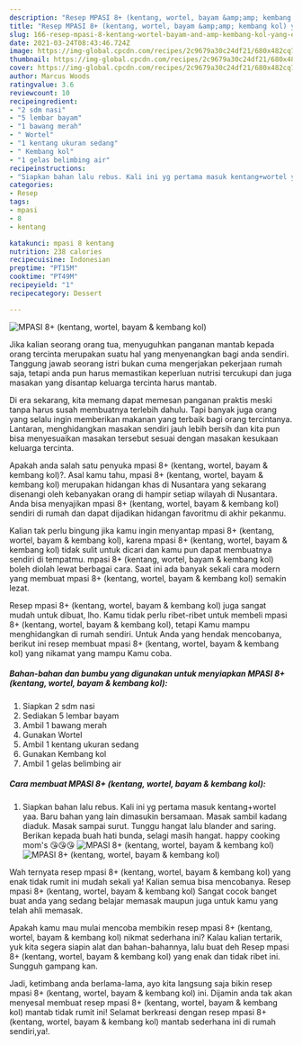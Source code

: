 ```yaml
---
description: "Resep MPASI 8+ (kentang, wortel, bayam &amp;amp; kembang kol) yang enak dan Mudah Dibuat"
title: "Resep MPASI 8+ (kentang, wortel, bayam &amp;amp; kembang kol) yang enak dan Mudah Dibuat"
slug: 166-resep-mpasi-8-kentang-wortel-bayam-and-amp-kembang-kol-yang-enak-dan-mudah-dibuat
date: 2021-03-24T08:43:46.724Z
image: https://img-global.cpcdn.com/recipes/2c9679a30c24df21/680x482cq70/mpasi-8-kentang-wortel-bayam-kembang-kol-foto-resep-utama.jpg
thumbnail: https://img-global.cpcdn.com/recipes/2c9679a30c24df21/680x482cq70/mpasi-8-kentang-wortel-bayam-kembang-kol-foto-resep-utama.jpg
cover: https://img-global.cpcdn.com/recipes/2c9679a30c24df21/680x482cq70/mpasi-8-kentang-wortel-bayam-kembang-kol-foto-resep-utama.jpg
author: Marcus Woods
ratingvalue: 3.6
reviewcount: 10
recipeingredient:
- "2 sdm nasi"
- "5 lembar bayam"
- "1 bawang merah"
- " Wortel"
- "1 kentang ukuran sedang"
- " Kembang kol"
- "1 gelas belimbing air"
recipeinstructions:
- "Siapkan bahan lalu rebus. Kali ini yg pertama masuk kentang+wortel yaa. Baru bahan yang lain dimasukin bersamaan. Masak sambil kadang diaduk. Masak sampai surut. Tunggu hangat lalu blander and saring. Berikan kepada buah hati bunda, selagi masih hangat. happy cooking mom&#39;s 😘😘😘"
categories:
- Resep
tags:
- mpasi
- 8
- kentang

katakunci: mpasi 8 kentang 
nutrition: 238 calories
recipecuisine: Indonesian
preptime: "PT15M"
cooktime: "PT49M"
recipeyield: "1"
recipecategory: Dessert

---
```



![MPASI 8+ (kentang, wortel, bayam &amp; kembang kol)](https://img-global.cpcdn.com/recipes/2c9679a30c24df21/680x482cq70/mpasi-8-kentang-wortel-bayam-kembang-kol-foto-resep-utama.jpg)

Jika kalian seorang orang tua, menyuguhkan panganan mantab kepada orang tercinta merupakan suatu hal yang menyenangkan bagi anda sendiri. Tanggung jawab seorang istri bukan cuma mengerjakan pekerjaan rumah saja, tetapi anda pun harus memastikan keperluan nutrisi tercukupi dan juga masakan yang disantap keluarga tercinta harus mantab.

Di era  sekarang, kita memang dapat memesan panganan praktis meski tanpa harus susah membuatnya terlebih dahulu. Tapi banyak juga orang yang selalu ingin memberikan makanan yang terbaik bagi orang tercintanya. Lantaran, menghidangkan masakan sendiri jauh lebih bersih dan kita pun bisa menyesuaikan masakan tersebut sesuai dengan masakan kesukaan keluarga tercinta. 



Apakah anda salah satu penyuka mpasi 8+ (kentang, wortel, bayam &amp; kembang kol)?. Asal kamu tahu, mpasi 8+ (kentang, wortel, bayam &amp; kembang kol) merupakan hidangan khas di Nusantara yang sekarang disenangi oleh kebanyakan orang di hampir setiap wilayah di Nusantara. Anda bisa menyajikan mpasi 8+ (kentang, wortel, bayam &amp; kembang kol) sendiri di rumah dan dapat dijadikan hidangan favoritmu di akhir pekanmu.

Kalian tak perlu bingung jika kamu ingin menyantap mpasi 8+ (kentang, wortel, bayam &amp; kembang kol), karena mpasi 8+ (kentang, wortel, bayam &amp; kembang kol) tidak sulit untuk dicari dan kamu pun dapat membuatnya sendiri di tempatmu. mpasi 8+ (kentang, wortel, bayam &amp; kembang kol) boleh diolah lewat berbagai cara. Saat ini ada banyak sekali cara modern yang membuat mpasi 8+ (kentang, wortel, bayam &amp; kembang kol) semakin lezat.

Resep mpasi 8+ (kentang, wortel, bayam &amp; kembang kol) juga sangat mudah untuk dibuat, lho. Kamu tidak perlu ribet-ribet untuk membeli mpasi 8+ (kentang, wortel, bayam &amp; kembang kol), tetapi Kamu mampu menghidangkan di rumah sendiri. Untuk Anda yang hendak mencobanya, berikut ini resep membuat mpasi 8+ (kentang, wortel, bayam &amp; kembang kol) yang nikamat yang mampu Kamu coba.

<!--inarticleads1-->

##### Bahan-bahan dan bumbu yang digunakan untuk menyiapkan MPASI 8+ (kentang, wortel, bayam &amp; kembang kol):

1. Siapkan 2 sdm nasi
1. Sediakan 5 lembar bayam
1. Ambil 1 bawang merah
1. Gunakan  Wortel
1. Ambil 1 kentang ukuran sedang
1. Gunakan  Kembang kol
1. Ambil 1 gelas belimbing air




<!--inarticleads2-->

##### Cara membuat MPASI 8+ (kentang, wortel, bayam &amp; kembang kol):

1. Siapkan bahan lalu rebus. Kali ini yg pertama masuk kentang+wortel yaa. Baru bahan yang lain dimasukin bersamaan. Masak sambil kadang diaduk. Masak sampai surut. Tunggu hangat lalu blander and saring. Berikan kepada buah hati bunda, selagi masih hangat. happy cooking mom&#39;s 😘😘😘
<img src="https://img-global.cpcdn.com/steps/dc4ab592bb6c7ea3/160x128cq70/mpasi-8-kentang-wortel-bayam-kembang-kol-langkah-memasak-1-foto.jpg" alt="MPASI 8+ (kentang, wortel, bayam &amp; kembang kol)"><img src="https://img-global.cpcdn.com/steps/6eef0ec02c281233/160x128cq70/mpasi-8-kentang-wortel-bayam-kembang-kol-langkah-memasak-1-foto.jpg" alt="MPASI 8+ (kentang, wortel, bayam &amp; kembang kol)">



Wah ternyata resep mpasi 8+ (kentang, wortel, bayam &amp; kembang kol) yang enak tidak rumit ini mudah sekali ya! Kalian semua bisa mencobanya. Resep mpasi 8+ (kentang, wortel, bayam &amp; kembang kol) Sangat cocok banget buat anda yang sedang belajar memasak maupun juga untuk kamu yang telah ahli memasak.

Apakah kamu mau mulai mencoba membikin resep mpasi 8+ (kentang, wortel, bayam &amp; kembang kol) nikmat sederhana ini? Kalau kalian tertarik, yuk kita segera siapin alat dan bahan-bahannya, lalu buat deh Resep mpasi 8+ (kentang, wortel, bayam &amp; kembang kol) yang enak dan tidak ribet ini. Sungguh gampang kan. 

Jadi, ketimbang anda berlama-lama, ayo kita langsung saja bikin resep mpasi 8+ (kentang, wortel, bayam &amp; kembang kol) ini. Dijamin anda tak akan menyesal membuat resep mpasi 8+ (kentang, wortel, bayam &amp; kembang kol) mantab tidak rumit ini! Selamat berkreasi dengan resep mpasi 8+ (kentang, wortel, bayam &amp; kembang kol) mantab sederhana ini di rumah sendiri,ya!.

